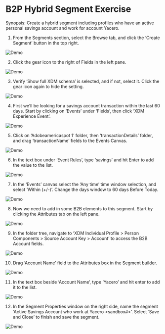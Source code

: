 B2P Hybrid Segment Exercise
=================
Synopsis: Create a hybrid segment including profiles who have an active personal savings account and work for account Yacero.

1)	From the Segments section, select the Browse tab, and click the ‘Create Segment’ button in the top right.  

![Demo](./images/1_createsegment.png)

2)	Click the gear icon to the right of Fields in the left pane.  

![Demo](./images/2_clickgear.png)

3)	Verify ‘Show full XDM schema’ is selected, and if not, select it. Click the gear icon again to hide the setting. 

![Demo](./images/3_showfullxdm.png)

4)	First we’ll be looking for a savings account transaction within the last 60 days. Start by clicking on ‘Events’ under ‘Fields’, then click ‘XDM Experience Event’. 

![Demo](./images/4_clickevents.png)

5)	Click on ‘Adobeamericaspot 1’ folder, then ‘transactionDetails’ folder, and drag ‘transactionName’ fields to the Events Canvas.  

![Demo](./images/5_dragtransname.png)

6)	In the text box under ‘Event Rules’, type ‘savings’ and hit Enter to add the value to the list.  

![Demo](./images/6_transname.png)

7)	In the ‘Events’ canvas select the ‘Any time’ time window selection, and select ‘Within (+/-)’. Change the days window to 60 days Before Today.  

![Demo](./images/7_timewindow.png)

8)	Now we need to add in some B2B elements to this segment. Start by clicking the Attributes tab on the left pane.  

![Demo](./images/8_attributes.png)

9)	In the folder tree, navigate to ‘XDM Individual Profile > Person Components > Source Account Key > Account’ to access the B2B Account fields.   

![Demo](./images/9_accountfields.png)

10)	Drag ‘Account Name’ field to the Attributes box in the Segment builder. 

![Demo](./images/10_accountnam.png)

11)	In the text box beside ‘Account Name’, type ‘Yacero’ and hit enter to add it to the list.  

![Demo](./images/11_yacero.png)

12)	In the Segment Properties window on the right side, name the segment ‘Active Savings Account who work at Yacero <sandbox#>’. Select ‘Save and Close’ to finish and save the segment. 

![Demo](./images/12_nameandfinish.png)
